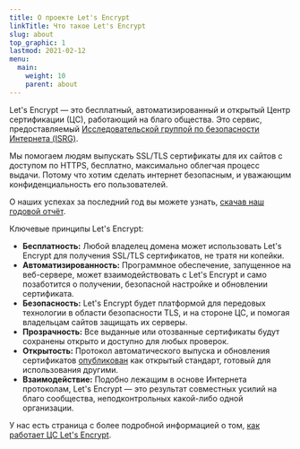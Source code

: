 ```yaml
---
title: О проекте Let's Encrypt
linkTitle: Что такое Let's Encrypt
slug: about
top_graphic: 1
lastmod: 2021-02-12
menu:
  main:
    weight: 10
    parent: about
---
```


Let's Encrypt — это бесплатный, автоматизированный и открытый Центр сертификации (ЦС), работающий на благо общества. Это сервис, предоставляемый [Исследовательской группой по безопасности Интернета (ISRG)](https://www.abetterinternet.org/).

Мы помогаем людям выпускать SSL/TLS сертификаты для их сайтов с доступом по HTTPS, бесплатно, максимально облегчая процесс выдачи. Потому что хотим сделать интернет безопасным, и уважающим конфиденциальность его пользователей.

О наших успехах за последний год вы можете узнать, [скачав наш годовой отчёт](https://www.abetterinternet.org/annual-reports/).

Ключевые принципы Let's Encrypt:

* **Бесплатность:** Любой владелец домена может использовать Let's Encrypt для получения SSL/TLS сертификатов, не тратя ни копейки.
* **Автоматизированность:** Программное обеспечение, запущенное на веб-сервере, может взаимодействовать с Let's Encrypt и само позаботится о получении, безопасной настройке и обновлении сертификата.
* **Безопасность:** Let's Encrypt будет платформой для передовых технологии в области безопасности TLS, и на стороне ЦС, и помогая владельцам сайтов защищать их серверы.
* **Прозрачность:** Все выданные или отозванные сертификаты будут сохранены открыто и доступно для любых проверок.
* **Открытость:** Протокол автоматического выпуска и обновления сертификатов [опубликован](https://tools.ietf.org/html/rfc8555) как открытый стандарт, готовый для использования другими.
* **Взаимодействие:** Подобно лежащим в основе Интернета протоколам, Let's Encrypt — это результат совместных усилий на благо сообщества, неподконтрольных какой-либо одной организации.

У нас есть страница с более подробной информацией о том, [как работает ЦС Let's Encrypt](/how-it-works).
